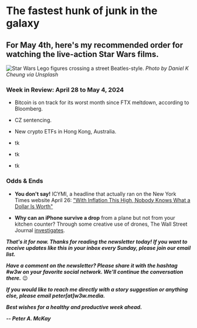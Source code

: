 # The fastest hunk of junk in the galaxy
## For May 4th, here's my recommended order for watching the live-action Star Wars films.

![Star Wars Lego figures crossing a street Beatles-style.](https://images.unsplash.com/photo-1585366119957-e9730b6d0f60)
*Photo by Daniel K Cheung via Unsplash*

<!-- Lede item. Pickup from personal blog.

Story linking to some nasty tweets about Phantom Menace re-release: https://fandomwire.com/thats-not-a-good-film-25-years-later-star-wars-fans-still-wont-vouch-for-the-phantom-menace-despite-upcoming-theatrical-re-release/

-->

### Week in Review: April 28 to May 4, 2024

- Bitcoin is on track for its worst month since FTX meltdown, according to Bloomberg. <!-- Check month-end tally, links to coverage on Friday. -->

- CZ sentencing. <!-- Need update. Find link -->

- New crypto ETFs in Hong Kong, Australia. <!-- Find links -->

- tk

- tk

- tk

### Odds & Ends

- **You don't say!** ICYMI, a headline that actually ran on the New York Times website April 26: ["With Inflation This High, Nobody Knows What a Dollar Is Worth"](https://www.nytimes.com/2024/04/26/business/inflation-money-dollar-value.html)

- **Why can an iPhone survive a drop** from a plane but not from your kitchen counter? Through some creative use of drones, The Wall Street Journal [investigates](https://www.wsj.com/tech/personal-tech/why-an-iphone-can-survive-a-drop-from-a-plane-but-not-from-your-kitchen-counter-57453ca9?reflink=desktopwebshare_permalink).

_**That's it for now. Thanks for reading the newsletter today! If you want to receive updates like this in your inbox every Sunday, please join our email list.**_

_**Have a comment on the newsletter? Please share it with the hashtag #w3w on your favorite social network. We'll continue the conversation there.**_ 😉

_**If you would like to reach me directly with a story suggestion or anything else, please email peter[at]w3w.media.**_

_**Best wishes for a healthy and productive week ahead.**_  

_**-- Peter A. McKay**_  
